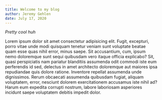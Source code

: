 ```yaml
---
title: Welcome to my blog
author: Jeremy Gehlen
date: July 17, 2020
---
```


*Pretty cool huh*

Lorem ipsum dolor sit amet consectetur adipisicing elit. Fugit, excepturi, porro vitae unde modi quisquam tenetur veniam sunt voluptate beatae quam esse quas nihil error, minus saepe. Sit accusantium, cum, ipsum nemo doloremque sunt sequi quibusdam vero itaque officia explicabo? Sit, quasi perspiciatis nam pariatur blanditiis assumenda odit commodi iste eum perferendis id sed, delectus in amet architecto doloremque aut maiores ipsa repudiandae quis dolore ratione. Inventore repellat assumenda unde dignissimos. Rerum obcaecati assumenda quibusdam fugiat, aliquam voluptatem, error, nesciunt dolorem exercitationem accusamus iste nihil ad? Harum eum expedita corrupti nostrum, labore laboriosam asperiores incidunt saepe voluptatem debitis impedit dolor.